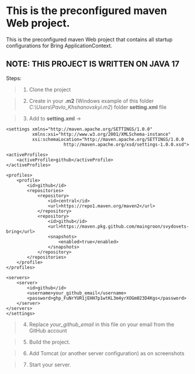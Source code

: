 # This is the preconfigured maven Web project.
This is the preconfigured maven Web project that contains all startup configurations for Bring ApplicationContext.

## NOTE: THIS PROJECT IS WRITTEN ON JAVA 17

Steps:
> 1. Clone the project

> 2. Create in your **.m2** (Windows example of this folder *C:\Users\Pavlo_Khshanovskyi\.m2*) folder **setting.xml** file

> 3. Add to **setting.xml** ->
```
<settings xmlns="http://maven.apache.org/SETTINGS/1.0.0"
          xmlns:xsi="http://www.w3.org/2001/XMLSchema-instance"
          xsi:schemaLocation="http://maven.apache.org/SETTINGS/1.0.0
                      http://maven.apache.org/xsd/settings-1.0.0.xsd">

<activeProfiles>
    <activeProfile>github</activeProfile>
</activeProfiles>

<profiles>
    <profile>
        <id>github</id>
        <repositories>
            <repository>
                <id>central</id>
                <url>https://repo1.maven.org/maven2</url>
            </repository>
            <repository>
                <id>github</id>
                <url>https://maven.pkg.github.com/maingroon/svydovets-bring</url>
                <snapshots>
                    <enabled>true</enabled>
                </snapshots>
            </repository>
        </repositories>
    </profile>
</profiles>

<servers>
    <server>
        <id>github</id>
        <username>your_github_email</username>
        <password>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</password>
    </server>
</servers>
</settings>             
``` 
> 4. Replace *your_github_email* in this file on your email from the GitHub account

> 5. Build the project.

> 6. Add Tomcat (or another server configuration) as on screenshots

> 7. Start your server.